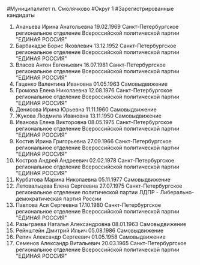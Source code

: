 #Муниципалитет
п. Смолячково
#Округ
1
#Зарегистрированные кандидаты
1. Ананьева Ирина Анатольевна 19.02.1969
Санкт-Петербургское региональное отделение Всероссийской политической партии "ЕДИНАЯ РОССИЯ"
2. Барбакадзе Борис Яковлевич 13.12.1952
Санкт-Петербургское региональное отделение Всероссийской политической партии "ЕДИНАЯ РОССИЯ"
3. Власов Антон Евгеньевич 16.07.1981
Санкт-Петербургское региональное отделение Всероссийской политической партии "ЕДИНАЯ РОССИЯ"
4. Гаценко Валентина Ивановна 01.05.1963
Самовыдвижение
5. Громова Елена Николаевна 12.08.1976
Санкт-Петербургское региональное отделение Всероссийской политической партии "ЕДИНАЯ РОССИЯ"
6. Денисова Ирина Юрьевна 11.11.1960
Самовыдвижение
7. Жукова Людмила Ивановна 13.11.1950
Самовыдвижение
8. Иванова Елена Викторовна 08.05.1975
Санкт-Петербургское региональное отделение Всероссийской политической партии "ЕДИНАЯ РОССИЯ"
9. Костив Ирина Григорьевна 27.09.1966
Санкт-Петербургское региональное отделение Всероссийской политической партии "ЕДИНАЯ РОССИЯ"
10. Костров Андрей Андреевич 02.02.1978
Санкт-Петербургское региональное отделение Всероссийской политической партии "ЕДИНАЯ РОССИЯ"
11. Курбатова Марина Николаевна 05.11.1977
Самовыдвижение
12. Летовальцева Елена Сергеевна 27.07.1975
Санкт-Петербургское региональное отделение политической партии ЛДПР - Либерально-демократическая партия России
13. Павлова Ася Сергеевна 17.10.1980
Санкт-Петербургское региональное отделение Всероссийской политической партии "ЕДИНАЯ РОССИЯ"
14. Разыграева Наталья Александровна 08.01.1963
Самовыдвижение
15. Рейнштейн Дмитрий Ильич 05.08.1986
Самовыдвижение
16. Репин Александр Сергеевич 01.05.1958
Самовыдвижение
17. Семенов Александр Витальевич 20.03.1965
Санкт-Петербургское региональное отделение Всероссийской политической партии "ЕДИНАЯ РОССИЯ"
